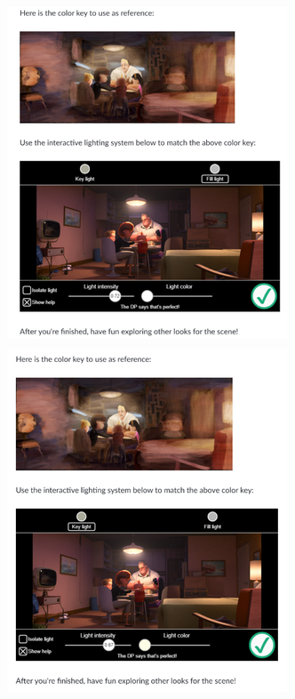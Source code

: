 ![fill](https://github.com/MasqueradeOfSilence/pixar-in-a-box/blob/main/lighting/piablighting6-FILL.png?raw=true)

![key](https://github.com/MasqueradeOfSilence/pixar-in-a-box/blob/main/lighting/piablighting6-KEY.png?raw=true)
